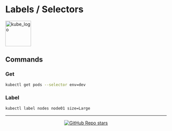 # Labels / Selectors

<p align="left"><img src="https://www.vectorlogo.zone/logos/kubernetes/kubernetes-icon.svg" width="80" alt="kube_logo"></p>

## Commands

### Get

```sh
kubectl get pods --selector env=dev
```

### Label

```sh
kubectl label nodes node01 size=Large
```

---

<p align="center"><a href="https://github.com/paulofponciano/k8s-daily-commands-and-troubleshoot"><img alt="GitHub Repo stars" src="https://img.shields.io/github/stars/paulofponciano/k8s-daily-commands-and-troubleshoot?label=k8s-daily-commands-and-troubleshoot&style=social"></a></p>
